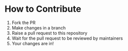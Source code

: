 # How to Contribute

1. Fork the PR 
2. Make changes in a branch
3. Raise a pull request to this repository
4. Wait for the pull request to be reviewed by maintainers
5. Your changes are in!